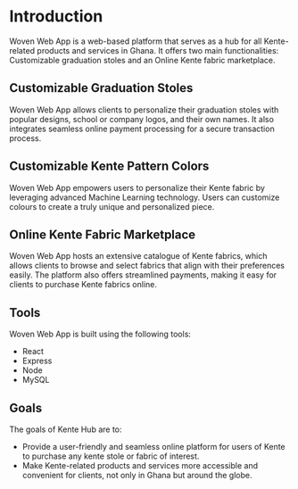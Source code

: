 # Introduction

Woven Web App is a web-based platform that serves as a hub for all Kente-related products and services in Ghana. It offers two main functionalities: Customizable graduation stoles and an Online Kente fabric marketplace.

## Customizable Graduation Stoles

Woven Web App allows clients to personalize their graduation stoles with popular designs, school or company logos, and their own names. It also integrates seamless online payment processing for a secure transaction process.

## Customizable Kente Pattern Colors

Woven Web App empowers users to personalize their Kente fabric by leveraging advanced Machine Learning technology. Users can customize colours to create a truly unique and personalized piece. 

## Online Kente Fabric Marketplace

Woven Web App hosts an extensive catalogue of Kente fabrics, which allows clients to browse and select fabrics that align with their preferences easily. The platform also offers streamlined payments, making it easy for clients to purchase Kente fabrics online.

## Tools

Woven Web App is built using the following tools:

-   React
-   Express
-   Node
-   MySQL

## Goals

The goals of Kente Hub are to:

-   Provide a user-friendly and seamless online platform for users of Kente to purchase any kente stole or fabric of interest.
-   Make Kente-related products and services more accessible and convenient for clients, not only in Ghana but around the globe.

